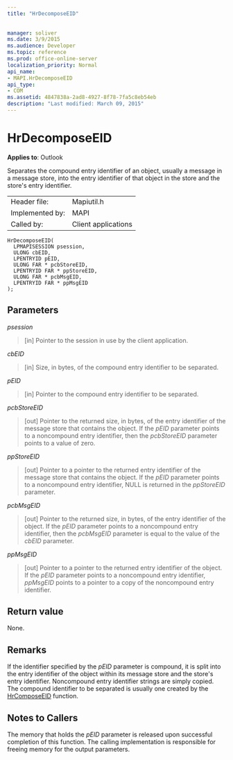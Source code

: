 ```yaml
---
title: "HrDecomposeEID"
 
 
manager: soliver
ms.date: 3/9/2015
ms.audience: Developer
ms.topic: reference
ms.prod: office-online-server
localization_priority: Normal
api_name:
- MAPI.HrDecomposeEID
api_type:
- COM
ms.assetid: 4847838a-2ad8-4927-8f78-7fa5c8eb54eb
description: "Last modified: March 09, 2015"
---
```


# HrDecomposeEID

  
  
**Applies to**: Outlook 
  
Separates the compound entry identifier of an object, usually a message in a message store, into the entry identifier of that object in the store and the store's entry identifier.
  
|||
|:-----|:-----|
|Header file:  <br/> |Mapiutil.h  <br/> |
|Implemented by:  <br/> |MAPI  <br/> |
|Called by:  <br/> |Client applications  <br/> |
   
```
HrDecomposeEID(
  LPMAPISESSION psession,
  ULONG cbEID,
  LPENTRYID pEID,
  ULONG FAR * pcbStoreEID,
  LPENTRYID FAR * ppStoreEID,
  ULONG FAR * pcbMsgEID,
  LPENTRYID FAR * ppMsgEID
);
```

## Parameters

 _psession_
  
> [in] Pointer to the session in use by the client application. 
    
 _cbEID_
  
> [in] Size, in bytes, of the compound entry identifier to be separated. 
    
 _pEID_
  
> [in] Pointer to the compound entry identifier to be separated. 
    
 _pcbStoreEID_
  
> [out] Pointer to the returned size, in bytes, of the entry identifier of the message store that contains the object. If the  _pEID_ parameter points to a noncompound entry identifier, then the  _pcbStoreEID_ parameter points to a value of zero. 
    
 _ppStoreEID_
  
> [out] Pointer to a pointer to the returned entry identifier of the message store that contains the object. If the  _pEID_ parameter points to a noncompound entry identifier, NULL is returned in the  _ppStoreEID_ parameter. 
    
 _pcbMsgEID_
  
> [out] Pointer to the returned size, in bytes, of the entry identifier of the object. If the  _pEID_ parameter points to a noncompound entry identifier, then the  _pcbMsgEID_ parameter is equal to the value of the  _cbEID_ parameter. 
    
 _ppMsgEID_
  
> [out] Pointer to a pointer to the returned entry identifier of the object. If the  _pEID_ parameter points to a noncompound entry identifier,  _ppMsgEID_ points to a pointer to a copy of the noncompound entry identifier. 
    
## Return value

None.
  
## Remarks

If the identifier specified by the  _pEID_ parameter is compound, it is split into the entry identifier of the object within its message store and the store's entry identifier. Noncompound entry identifier strings are simply copied. The compound identifier to be separated is usually one created by the [HrComposeEID](hrcomposeeid.md) function. 
  
## Notes to Callers

The memory that holds the  _pEID_ parameter is released upon successful completion of this function. The calling implementation is responsible for freeing memory for the output parameters. 
  

